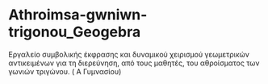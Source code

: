 # Athroimsa-gwniwn-trigonou_Geogebra
Eργαλείo συμβολικής έκφρασης και δυναμικού χειρισμού γεωμετρικών αντικειμένων για τη διερεύνηση, από τους μαθητές, του αθροίσματος των γωνιών τριγώνου. ( Α Γυμνασίου)
